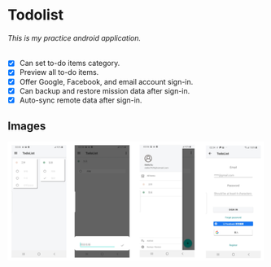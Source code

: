 # Todolist
###### This is my practice android application.

- [x] Can set to-do items category.
- [x] Preview all to-do items.
- [x] Offer Google, Facebook, and email account sign-in.
- [x] Can backup and restore mission data after sign-in.
- [x] Auto-sync remote data after sign-in.

## Images

![todolist](todolist.png)
